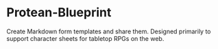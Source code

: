 # Protean-Blueprint
Create Markdown form templates and share them. Designed primarily to support character sheets for tabletop RPGs on the web.
